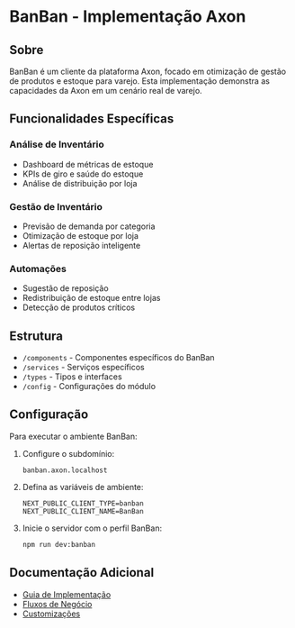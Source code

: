 # BanBan - Implementação Axon

## Sobre

BanBan é um cliente da plataforma Axon, focado em otimização de gestão de produtos e estoque para varejo. Esta implementação demonstra as capacidades da Axon em um cenário real de varejo.

## Funcionalidades Específicas

### Análise de Inventário
- Dashboard de métricas de estoque
- KPIs de giro e saúde do estoque
- Análise de distribuição por loja

### Gestão de Inventário
- Previsão de demanda por categoria
- Otimização de estoque por loja
- Alertas de reposição inteligente

### Automações
- Sugestão de reposição
- Redistribuição de estoque entre lojas
- Detecção de produtos críticos

## Estrutura

- `/components` - Componentes específicos do BanBan
- `/services` - Serviços específicos
- `/types` - Tipos e interfaces
- `/config` - Configurações do módulo

## Configuração

Para executar o ambiente BanBan:

1. Configure o subdomínio:
   ```
   banban.axon.localhost
   ```

2. Defina as variáveis de ambiente:
   ```
   NEXT_PUBLIC_CLIENT_TYPE=banban
   NEXT_PUBLIC_CLIENT_NAME=BanBan
   ```

3. Inicie o servidor com o perfil BanBan:
   ```bash
   npm run dev:banban
   ```

## Documentação Adicional

- [Guia de Implementação](/docs/clients/banban/implementation.md)
- [Fluxos de Negócio](/docs/clients/banban/business-flows.md)
- [Customizações](/docs/clients/banban/customizations.md) 